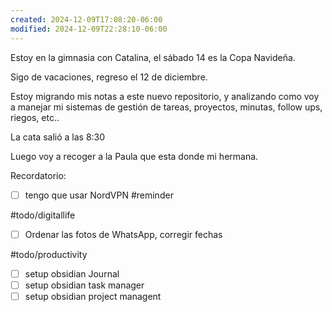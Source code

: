 ```yaml
---
created: 2024-12-09T17:08:20-06:00
modified: 2024-12-09T22:28:10-06:00
---
```


Estoy en la gimnasia con Catalina, el sábado 14 es la Copa Navideña.

Sigo de vacaciones, regreso el 12 de diciembre.

Estoy migrando mis notas a este nuevo repositorio, y analizando como voy a manejar mi sistemas de gestión de tareas, proyectos, minutas, follow ups, riegos, etc..

La cata salió a las 8:30

Luego voy a recoger a la Paula que esta donde mi hermana. 

Recordatorio:
- [ ] tengo que usar NordVPN #reminder

#todo/digitallife
- [ ] Ordenar las fotos de WhatsApp, corregir fechas

#todo/productivity
- [ ] setup obsidian Journal
- [ ] setup obsidian task manager 
- [ ] setup obsidian project managent 
